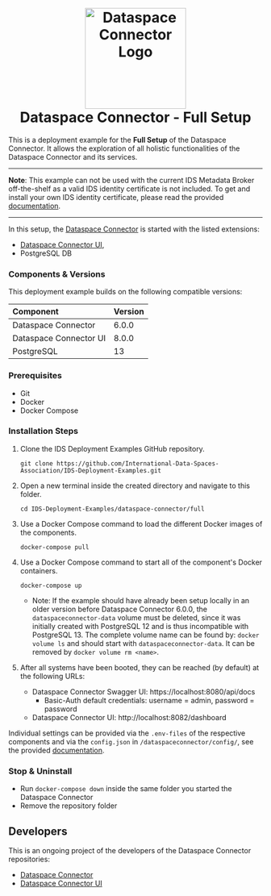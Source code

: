 <h1 align="center">
  <br>
  <a href="https://dataspace-connector.de/dsc_logo.svg"><img src="https://dataspace-connector.de/dsc_logo.svg" alt="Dataspace Connector Logo" width="200"></a>
  <br>
      Dataspace Connector - Full Setup
  <br>
</h1>

This is a deployment example for the **Full Setup** of the Dataspace Connector. It allows the exploration of all holistic functionalities of the Dataspace Connector and its services. 

---

**Note**: 
This example can not be used with the current IDS Metadata Broker off-the-shelf as a valid IDS identity certificate is not included. 
To get and install your own IDS identity certificate, please read the provided [documentation](https://international-data-spaces-association.github.io/DataspaceConnector/).

---

In this setup, the [Dataspace Connector](https://github.com/International-Data-Spaces-Association/DataspaceConnector) is started with the listed extensions:
* [Dataspace Connector UI](https://github.com/International-Data-Spaces-Association/DataspaceConnectorUI), 
* PostgreSQL DB

### Components & Versions
This deployment example builds on the following compatible versions:

| Component | Version |
|:----------|:--------|
| Dataspace Connector | 6.0.0 |
| Dataspace Connector UI | 8.0.0 |
| PostgreSQL | 13 |

### Prerequisites
  - Git
  - Docker
  - Docker Compose

### Installation Steps
1. Clone the IDS Deployment Examples GitHub repository.
    ```
    git clone https://github.com/International-Data-Spaces-Association/IDS-Deployment-Examples.git
    ```
2. Open a new terminal inside the created directory and navigate to this folder.
    ```
    cd IDS-Deployment-Examples/dataspace-connector/full
    ```
3. Use a Docker Compose command to load the different Docker images of the components.
    ```
    docker-compose pull
    ```
4. Use a Docker Compose command to start all of the component's Docker containers.
   ```
   docker-compose up
   ```    
   - Note: If the example should have already been setup locally in an older version before Dataspace Connector 6.0.0, the `dataspaceconnector-data` volume must be deleted, since it was initially created with PostgreSQL 12 and is thus incompatible with PostgreSQL 13. The complete volume name can be found by: `docker volume ls` and should start with `dataspaceconnector-data`. It can be removed by `docker volume rm <name>`.  
   
5. After all systems have been booted, they can be reached (by default) at the following URLs:
   - Dataspace Connector Swagger UI: https://localhost:8080/api/docs
     - Basic-Auth default credentials: username = admin, password = password
   - Dataspace Connector UI: http://localhost:8082/dashboard

Individual settings can be provided via the `.env-files` of the respective components and via the `config.json` in `/dataspaceconnector/config/`, see the provided [documentation](https://international-data-spaces-association.github.io/DataspaceConnector/).

### Stop & Uninstall
  - Run `docker-compose down` inside the same folder you started the Dataspace Connector
  - Remove the repository folder

## Developers

This is an ongoing project of the developers of the Dataspace Connector repositories:
* [Dataspace Connector](https://github.com/International-Data-Spaces-Association/DataspaceConnector)
* [Dataspace Connector UI](https://github.com/International-Data-Spaces-Association/DataspaceConnectorUI)
